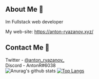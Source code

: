 ## About Me :pencil:
Im Fullstack web developer

My web-site: https://anton-ryazanov.xyz/
## Contact Me 🎈
Twitter  - [@anton_ryazanov_](https://twitter.com/anton_ryazanov_) <br>
Discord  - AntonR#6038 <br>
![Anurag's github stats](https://github-readme-stats.vercel.app/api?username=antoniocra04&show_icons=true&count_private=true)
[![Top Langs](https://github-readme-stats.vercel.app/api/top-langs/?username=antoniocra04&layout=compact)](https://github.com/anuraghazra/github-readme-stats)
